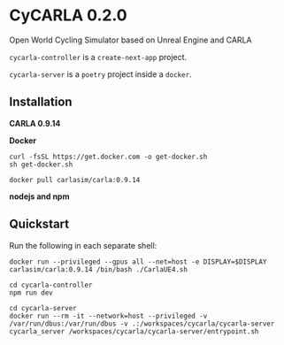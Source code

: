 # CyCARLA 0.2.0

Open World Cycling Simulator based on Unreal Engine and CARLA


`cycarla-controller` is a `create-next-app` project.

`cycarla-server` is a `poetry` project inside a `docker`.


## Installation

**CARLA 0.9.14**

**Docker**

```
curl -fsSL https://get.docker.com -o get-docker.sh
sh get-docker.sh
```

```
docker pull carlasim/carla:0.9.14
```

**nodejs and npm**


## Quickstart

Run the following in each separate shell:

```
docker run --privileged --gpus all --net=host -e DISPLAY=$DISPLAY carlasim/carla:0.9.14 /bin/bash ./CarlaUE4.sh
```

```
cd cycarla-controller
npm run dev
```

```
cd cycarla-server
docker run --rm -it --network=host --privileged -v /var/run/dbus:/var/run/dbus -v .:/workspaces/cycarla/cycarla-server cycarla_server /workspaces/cycarla/cycarla-server/entrypoint.sh
```